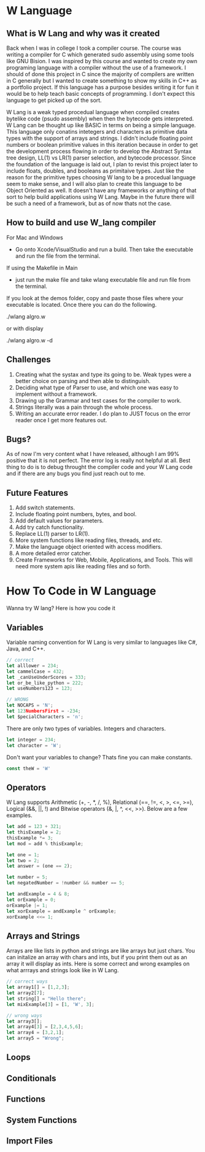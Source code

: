 # W Language

## What is W Lang and why was it created

Back when I was in college I took a compiler course. The course was writing a compiler for C which generated sudo assembly using some tools like GNU Bision. I was inspired by this course and wanted to create my own programing language with a compiler without the use of a framework. I should of done this project in C since the majority of compilers are written in C generally but I wanted to create something to show my skills in C++ as a portfolio project. If this language has a purpose besides writing it for fun it would be to help teach basic concepts of programming. I don't expect this language to get picked up of the sort. 
  
W Lang is a weak typed procedual language when compiled creates bytelike code (psudo assembly) when then the bytecode gets interpreted. W Lang can be thought up like BASIC in terms on being a simple language. This language only conatins intetegers and characters as primitive data types with the support of arrays and strings. I didn't include floating point numbers or boolean primitive values in this iteration because in order to get the development process flowing in order to develop the Abstract Syntax tree design, LL(1) vs LR(1) parser selection, and bytecode processor. Since the foundation of the language is laid out, I plan to revist this project later to include floats, doubles, and booleans as primitaive types. Just like the reason for the primitive types choosing W lang to be a procedual language seem to make sense, and I will also plan to create this language to be Object Oriented as well. It doesn't have any frameworks or anything of that sort to help build applications using W Lang. Maybe in the future there will be such a need of a framework, but as of now thats not the case. 

## How to build and use W_lang compiler

For Mac and Windows
- Go onto Xcode/VisualStudio and run a build. Then take the executable and run the file from the terminal.

If using the Makefile in Main
- just run the make file and take wlang executable file and run file from the terminal.

If you look at the demos folder, copy and paste those files where your executable is located. Once there you can do the following.

./wlang algro.w

or with display

./wlang algro.w -d

## Challenges
1. Creating what the systax and type its going to be. Weak types were a better choice on parsing and then able to distinguish.  
2. Deciding what type of Parser to use, and which one was easy to implement without a framework.
3. Drawing up the Grammar and test cases for the compiler to work.
4. Strings literally was a pain through the whole process.
5. Writing an accurate error reader. I do plan to JUST focus on the error reader once I get more features out.

## Bugs?
As of now I'm very content what I have released, although I am 99% positive that it is not perfect. The error log is really not helpful at all. Best thing to do is to debug throught the compiler code and your W Lang code and if there are any bugs you find just reach out to me.

## Future Features
1. Add switch statements.
2. Include floating point numbers, bytes, and bool.
3. Add default values for parameters.
4. Add try catch functionality.
5. Replace LL(1) parser to LR(1).
6. More system functions like reading files, threads, and etc.
7. Make the language object oriented with access modifiers.
8. A more detailed error catcher.
9. Create Frameworks for Web, Mobile, Applications, and Tools. This will need more system apis like reading files and so forth.

# How To Code in W Language

Wanna try W lang? Here is how you code it

## Variables

Variable naming convention for W Lang is very similar to languages like C#, Java, and C++. 
```javascript
// correct
let alllower = 234;
let cammelCase = 432;
let _canUseUnderScores = 333;
let or_be_like_python = 222;
let useNumbers123 = 123;

// WRONG
let NOCAPS = 'N';
let 123NumbersFirst = -234;
let $pecialCharacters = 'n';
```

There are only two types of variables. Integers and characters.
```javascript
let integer = 234;
let character = 'W';
```

Don't want your variables to change? Thats fine you can make constants.
```javascript
const theW = 'W'
```

## Operators

W Lang supports Arithmetic (+, -, *, /, %), Relational (==, !=, <, >, <=, >=), Logical (&&, ||, !) and Bitwise operators (&, |, ^, <<, >>). Below are a few examples.

```javascript
let add = 123 + 321;
let thisExample = 2;
thisExample *= 3;
let mod = add % thisExample;
```

```javascript
let one = 1;
let two = 2;
let answer = (one == 2);
```

```javascript
let number = 5;
let negatedNumber = !number && number == 5;
```

```javascript
let andExample = 4 & 8;
let orExample = 0;
orExample |= 1;
let xorExample = andExample ^ orExample;
xorExample <<= 1;
```

## Arrays and Strings

Arrays are like lists in python and strings are like arrays but just chars. You can initalize an array with chars and ints, but if you print them out as an array it will display as ints. Here is some correct and wrong examples on what arrrays and strings look like in W Lang.

```javascript
// correct ways
let array1[] = [1,2,3];
let array2[7];
let string[] = "Hello there";
let mixExample[3] = [1, 'W', 3];

// wrong ways
let array3[];
let array4[3] = [2,3,4,5,6];
let array4 = [3,2,1];
let array5 = "Wrong";
```

## Loops

## Conditionals

## Functions

## System Functions

## Import Files

